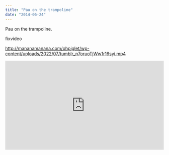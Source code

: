 ```yaml
---
title: "Pau on the trampoline"
date: "2014-06-24"
---
```


Pau on the trampoline.

fixvideo

http://mananamanana.com/ohpiglet/wp-content/uploads/2022/07/tumblr_n7oruoTjWw1r16syi.mp4

<div style="padding:56.25% 0 0 0;position:relative;"><iframe src="https://player.vimeo.com/video/993966616?badge=0&amp;autopause=0&amp;player_id=0&amp;app_id=58479" frameborder="0" allow="autoplay; fullscreen; picture-in-picture; clipboard-write" style="position:absolute;top:0;left:0;width:100%;height:100%;" title="tumblr_n7oruoTjWw1r16syi"></iframe></div><script src="https://player.vimeo.com/api/player.js"></script>
